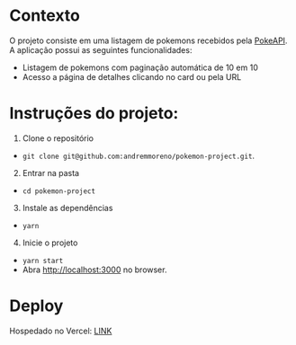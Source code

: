 # Contexto

O projeto consiste em uma listagem de pokemons recebidos pela [PokeAPI](https://pokeapi.co/). A aplicação possui as seguintes funcionalidades:
- Listagem de pokemons com paginação automática de 10 em 10
- Acesso a página de detalhes clicando no card ou pela URL

# Instruções do projeto:

1. Clone o repositório
- `git clone git@github.com:andremmoreno/pokemon-project.git`.

2. Entrar na pasta
- `cd pokemon-project`

3. Instale as dependências
- `yarn`

4. Inicie o projeto
- `yarn start` 
- Abra [http://localhost:3000](http://localhost:3000) no browser.

# Deploy 

Hospedado no Vercel: [LINK](https://pokemon-project-phi.vercel.app/)
